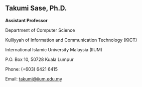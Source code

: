 
## Takumi Sase, Ph.D.
**Assistant Professor**

Department of Computer Science

Kulliyyah of Information and Communication Technology (KICT)

International Islamic University Malaysia (IIUM)

P.O. Box 10, 50728 Kuala Lumpur

Phone: (+603) 6421 6415

Email: takumi@iium.edu.my
